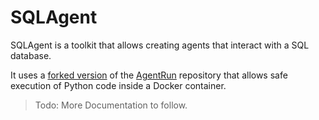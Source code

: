 # SQLAgent

SQLAgent is a toolkit that allows creating agents that interact with a SQL database.

It uses a [forked version](https://github.com/rvijayc/AgentRun) of the [AgentRun](https://github.com/tjmlabs/AgentRun) repository that allows safe execution of Python code inside a Docker container.

> Todo: More Documentation to follow.
